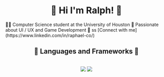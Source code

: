 

<h1 align="center">👋 Hi I'm Ralph! 👋</h1>
<div class = "left-aligned">
    👨‍💻 Computer Science student at the University of Houston
    💭 Passionate about UI / UX and Game Development
    🔗 ss [Connect with me](https://www.linkedin.com/in/raphael-co/)
</ol>

<h2 align="center">💫 Languages and Frameworks 💫</h2>
<br/>
<div align="center">
    <img src="https://skillicons.dev/icons?i=react,cpp,html,css,vscode,github,figma,git" />
    <img src="https://skillicons.dev/icons?i=nodejs,python,javascript,typescript" /><br>
</div>
